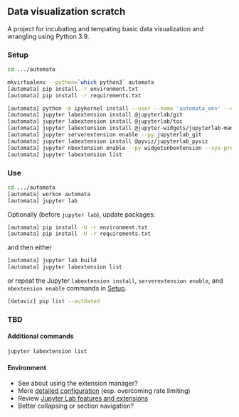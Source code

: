 ## Data visualization scratch

A project for incubating and tempating basic data visualization and wrangling using Python 3.9.

### Setup

```bash
cd .../automata
```

```bash
mkvirtualenv --python=`which python3` automata
[automata] pip install -r environment.txt
[automata] pip install -r requirements.txt
```

```bash
[automata] python -m ipykernel install --user --name 'automata_env' --display-name 'automata (Python 3, venv)'
[automata] jupyter labextension install @jupyterlab/git
[automata] jupyter labextension install @jupyterlab/toc
[automata] jupyter labextension install @jupyter-widgets/jupyterlab-manager
[automata] jupyter serverextension enable --py jupyterlab_git
[automata] jupyter labextension install @pyviz/jupyterlab_pyviz
[automata] jupyter nbextension enable --py widgetsnbextension --sys-prefix
[automata] jupyter labextension list
```

### Use

```bash
cd .../automata
[automata] workon automata
[automata] jupyter lab
```

Optionally (before `jupyter lab`), update packages:

```bash
[automata] pip install -U -r environment.txt
[automata] pip install -U -r requirements.txt
```

and then either

```bash
[automata] jupyter lab build
[automata] jupyter labextension list

```
or repeat the Jupyter `labextension install`, `serverextension enable`, and `nbextension enable` commands in [Setup](#Setup).

```bash
[dataviz] pip list --outdated
```

### TBD

#### Additional commands

```bash
jupyter labextension list
```
#### Environment

- See about using the extension manager?
- More [detailed configuration](http://holoviews.org/user_guide/Installing_and_Configuring.html) (esp. overcoming rate limiting)
- Review [Jupyter Lab features and extensions](https://towardsdatascience.com/jupyter-lab-evolution-of-the-jupyter-notebook-5297cacde6b)
- Better collapsing or section navigation?

